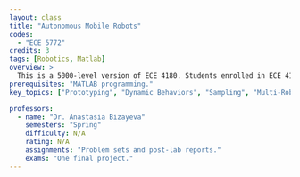 ```yaml
---
layout: class
title: "Autonomous Mobile Robots"
codes:
  - "ECE 5772"
credits: 3
tags: [Robotics, Matlab]
overview: >
  This is a 5000-level version of ECE 4180. Students enrolled in ECE 4180 have less of a workload, they are required to do three out of the four labs, they are not required to do one assignment, and their competition is in simulation. This course gives an overview of the challenges faced and techniques used for creating autonomous mobile robots. Topics include: sensing, localization, mapping, path planning, motion planning, obstacle and collision avoidance and multi-robot control. The course includes a lab portion in which students program the iRobot Create.
prerequisites: "MATLAB programming."
key_topics: ["Prototyping", "Dynamic Behaviors", "Sampling", "Multi-Robot Control"]

professors:
  - name: "Dr. Anastasia Bizayeva"
    semesters: "Spring"
    difficulty: N/A
    rating: N/A
    assignments: "Problem sets and post-lab reports."
    exams: "One final project."
---
```

